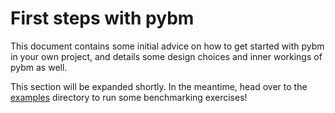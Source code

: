 # First steps with pybm

This document contains some initial advice on how to get started with pybm 
in your own project, and details some design choices and inner workings of 
pybm as well.

This section will be expanded shortly. In the meantime, head over to the 
[examples](../examples) directory to run some benchmarking exercises!